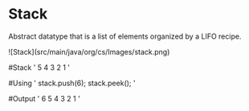 <h1>Stack</h1>
<p>Abstract datatype that is a list of elements organized by a LIFO recipe.</p>
![Stack](src/main/java/org/cs/Images/stack.png)

#Stack
'
5
4
3
2
1
'

#Using
'
stack.push(6);
stack.peek();
'

#Output
'
6
5
4
3
2
1
'